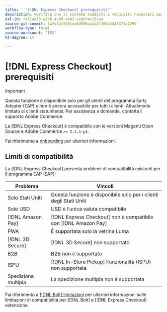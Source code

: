 ```yaml
---
title: '''[!DNL Express Checkout] prerequisiti"'
description: Verifica che il sistema soddisfi i requisiti necessari per utilizzare il [!DNL Express Checkout] per l'estensione Adobe Commerce.
exl-id: fa61aa73-a2b6-4c69-ab42-cede74c15caa
source-git-commit: 1a7df2c5581ea6d590aa1a2f701b4428371d2299
workflow-type: tm+mt
source-wordcount: '151'
ht-degree: 1%

---
```


# [!DNL Express Checkout] prerequisiti

>[!IMPORTANT]
>
> Questa funzione è disponibile solo per gli utenti del programma Early Adopter (EAP) e non è ancora accessibile per tutti i clienti. Attualmente limitato ai clienti statunitensi. Per assistenza e domande, contatta il supporto Adobe Commerce.

La [!DNL Express Checkout] è compatibile con le versioni Magenti Open Source e Adobe Commerce `>= 2.4.1-p1`.

Fai riferimento a [onboarding](../express-checkout/onboarding.md) per ulteriori informazioni.

## Limiti di compatibilità

La [!DNL Express Checkout] presenta problemi di compatibilità esistenti per il programma EAP (EAP):

| **Problema** | **Vincoli** |
|----------------|-----------------|
| Solo Stati Uniti | Questa funzione è disponibile solo per i clienti degli Stati Uniti |
| Solo USD | USD è l’unica valuta compatibile |
| [!DNL Amazon Pay] | [!DNL Express Checkout] non è compatibile con [!DNL Amazon Pay] |
| PWA | È supportata solo la vetrina Luma |
| [!DNL 3D Secure] | [!DNL 3D Secure] non supportato |
| B2B | B2B non è supportato |
| ISPU | [!DNL In-Store Pickup] Funzionalità (ISPU) non supportata |
| Spedizione multipla | La spedizione multipla non è supportata |

Fai riferimento a [[!DNL Bolt] limitazioni](https://help.bolt.com/integrations/adobe-express-checkout/set-up/#limitations) per ulteriori informazioni sulle limitazioni di compatibilità per [!DNL Bolt] e [!DNL Express Checkout] estensione.

